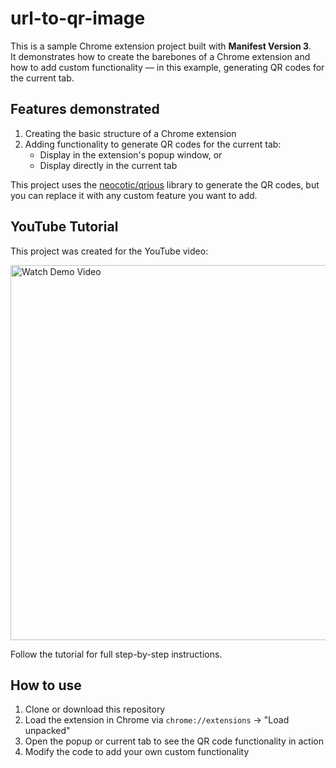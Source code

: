 # url-to-qr-image

This is a sample Chrome extension project built with **Manifest Version 3**.  
It demonstrates how to create the barebones of a Chrome extension and how to add custom functionality — in this example, generating QR codes for the current tab.

## Features demonstrated

1. Creating the basic structure of a Chrome extension  
2. Adding functionality to generate QR codes for the current tab:
   - Display in the extension's popup window, or
   - Display directly in the current tab  

This project uses the [neocotic/qrious](https://github.com/neocotic/qrious) library to generate the QR codes, but you can replace it with any custom feature you want to add.

## YouTube Tutorial

This project was created for the YouTube video:

[<img src="https://img.youtube.com/vi/zZrQQ2mGr6w/maxresdefault.jpg" alt="Watch Demo Video" width="600">](https://www.youtube.com/watch?v=zZrQQ2mGr6w)

Follow the tutorial for full step-by-step instructions.

## How to use

1. Clone or download this repository  
2. Load the extension in Chrome via `chrome://extensions` → "Load unpacked"  
3. Open the popup or current tab to see the QR code functionality in action  
4. Modify the code to add your own custom functionality
